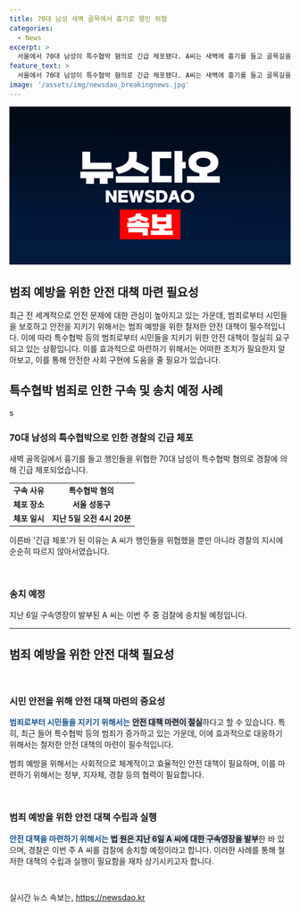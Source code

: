```yaml
---
title: 70대 남성 새벽 골목에서 흉기로 행인 위협
categories:
  - News
excerpt: >
  서울에서 70대 남성이 특수협박 혐의로 긴급 체포됐다. A씨는 새벽에 흉기를 들고 골목길을 배회하며 행인들을 위협했고, 주택가 골목에서 경찰에 검거됐다. 다행히 다친 사람은 없었지만 A씨는 화가 나서 그랬다고 진술했다. 법원은 구속영장을 발부하며 A씨를 이번 주에 검찰에 송치할 예정이다. (150자)
feature_text: >
  서울에서 70대 남성이 특수협박 혐의로 긴급 체포됐다. A씨는 새벽에 흉기를 들고 골목길을 배회하며 행인들을 위협했고, 주택가 골목에서 경찰에 검거됐다. 다행히 다친 사람은 없었지만 A씨는 화가 나서 그랬다고 진술했다. 법원은 구속영장을 발부하며 A씨를 이번 주에 검찰에 송치할 예정이다. (150자)
image: '/assets/img/newsdao_breakingnews.jpg'
---
```


<p><img src="/assets/img/newsdao_breakingnews.jpg" alt="koreaapp 속보" /></p>

<h2>범죄 예방을 위한 안전 대책 마련 필요성</h2>

<p data-ke-size="size16">최근 전 세계적으로 안전 문제에 대한 관심이 높아지고 있는 가운데, 범죄로부터 시민들을 보호하고 안전을 지키기 위해서는 범죄 예방을 위한 철저한 안전 대책이 필수적입니다. 이에 따라 특수협박 등의 범죄로부터 시민들을 지키기 위한 안전 대책이 절실히 요구되고 있는 상황입니다. 이를 효과적으로 마련하기 위해서는 어떠한 조치가 필요한지 알아보고, 이를 통해 안전한 사회 구현에 도움을 줄 필요가 있습니다.</p>

<h2 data-ke-size="size26">특수협박 범죄로 인한 구속 및 송치 예정 사례</h2>

<p>s</p>

<h3>70대 남성의 특수협박으로 인한 경찰의 긴급 체포</h3>

<p>새벽 골목길에서 흉기를 들고 행인들을 위협한 70대 남성이 특수협박 혐의로 경찰에 의해 긴급 체포되었습니다.</p>

<table>
  <tr>
    <td><b>구속 사유</b></td>
    <td style="text-align: center; height: 17px;"><b>특수협박 혐의</b></td>
  </tr>
  <tr>
    <td><b>체포 장소</b></td>
    <td style="text-align: center; height: 17px;"><b>서울 성동구</b></td>
  </tr>
  <tr>
    <td><b>체포 일시</b></td>
    <td style="text-align: center; height: 17px;"><b>지난 5일 오전 4시 20분</b></td>
  </tr>
</table>

<p>이른바 '긴급 체포'가 된 이유는 A 씨가 행인들을 위협했을 뿐만 아니라 경찰의 지시에 순순히 따르지 않아서였습니다.</p>

<p>&nbsp;</p>

<h3>송치 예정</h3>

<p>지난 6일 구속영장이 발부된 A 씨는 이번 주 중 검찰에 송치될 예정입니다.</p><hr>
<h2 data-ke-size="size26">범죄 예방을 위한 안전 대책 필요성</h2>
<p>&nbsp;</p>

<h3>시민 안전을 위해 안전 대책 마련의 중요성</h3>

<p><b><span style="color: #1a5490;">범죄로부터 시민들을 지키기 위해서는</span></b> <b><span style="background-color: #21538527;">안전 대책 마련이 절실</span></b>하다고 할 수 있습니다. 특히, 최근 들어 특수협박 등의 범죄가 증가하고 있는 가운데, 이에 효과적으로 대응하기 위해서는 철저한 안전 대책의 마련이 필수적입니다.</p>

<p>범죄 예방을 위해서는 사회적으로 체계적이고 효율적인 안전 대책이 필요하며, 이를 마련하기 위해서는 정부, 지자체, 경찰 등의 협력이 필요합니다.</p>

<p>&nbsp;</p>

<h3>범죄 예방을 위한 안전 대책 수립과 실행</h3>

<p><b><span style="color: #1a5490;">안전 대책을 마련하기 위해서는</span></b> <b><span style="background-color: #21538527;">법 원은  지난 6일 A 씨에 대한 구속영장을 발부</span></b>한 바 있으며, 경찰은 이번 주 A 씨를 검찰에 송치할 예정이라고 합니다. 이러한 사례를 통해 철저한 대책의 수립과 실행이 필요함을 재차 상기시키고자 합니다.</p>

<p>&nbsp;</p>
실시간 뉴스 속보는, <a href="https://newsdao.kr" rel="dofollow">https://newsdao.kr</a>


